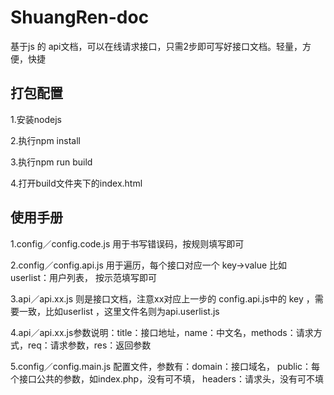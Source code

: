 # ShuangRen-doc
基于js 的 api文档，可以在线请求接口，只需2步即可写好接口文档。轻量，方便，快捷
<div class="in_wrap">
    <h2 class="page-header">打包配置</h2>
    <p>1.安装nodejs</p>
    <p>2.执行npm install</p>
    <p>3.执行npm run build</p>
    <p>4.打开build文件夹下的index.html</p>
</div>

<div class="in_wrap in_wrap2">
    <h2 class="page-header">使用手册</h2>
    <p>1.config／config.code.js 用于书写错误码，按规则填写即可</p>
    <p>2.config／config.api.js 用于遍历，每个接口对应一个 key->value  比如 userlist：用户列表， 按示范填写即可</p>
    <p>3.api／api.xx.js 则是接口文档，注意xx对应上一步的 config.api.js中的 key ，需要一致，比如userlist ，这里文件名则为api.userlist.js</p>
    <p>4.api／api.xx.js参数说明：title：接口地址，name：中文名，methods：请求方式，req：请求参数，res：返回参数</p>
    <p>5.config／config.main.js 配置文件，参数有：domain：接口域名， public：每个接口公共的参数，如index.php，没有可不填， headers：请求头，没有可不填</p>
</div>
